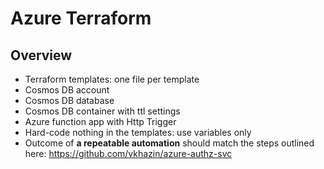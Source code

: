 # Azure Terraform

## Overview

* Terraform templates: one file per template
* Cosmos DB account
* Cosmos DB database
* Cosmos DB container with ttl settings
* Azure function app with Http Trigger
* Hard-code nothing in the templates: use variables only
* Outcome of **a repeatable automation** should match the steps outlined here: https://github.com/vkhazin/azure-authz-svc
